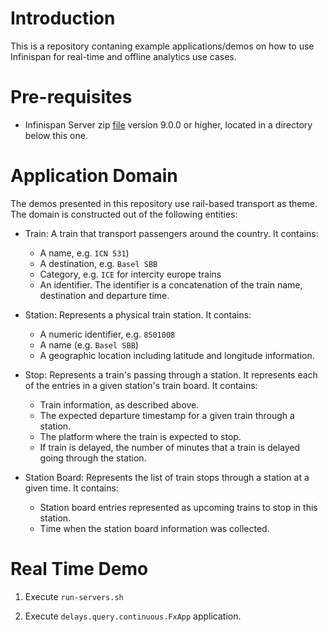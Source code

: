 # Introduction 

This is a repository contaning example applications/demos on how to use Infinispan for real-time and offline analytics use cases.


# Pre-requisites

* Infinispan Server zip [file](http://infinispan.org/download/) version 9.0.0 or higher, located in a directory below this one.


# Application Domain

The demos presented in this repository use rail-based transport as theme.
The domain is constructed out of the following entities:

* Train: A train that transport passengers around the country.
It contains:
  * A name, e.g. `ICN 531`)
  * A destination, e.g. `Basel SBB`
  * Category, e.g. `ICE` for intercity europe trains
  * An identifier.
  The identifier is a concatenation of the train name, destination and departure time.

* Station: Represents a physical train station.
It contains:
  * A numeric identifier, e.g. `8501008`
  * A name (e.g. `Basel SBB`)
  * A geographic location including latitude and longitude information. 

* Stop: Represents a train's passing through a station.
It represents each of the entries in a given station's train board.
It contains:
  * Train information, as described above.
  * The expected departure timestamp for a given train through a station.
  * The platform where the train is expected to stop.
  * If train is delayed, the number of minutes that a train is delayed going through the station.

* Station Board: Represents the list of train stops through a station at a given time.
It contains:
  * Station board entries represented as upcoming trains to stop in this station.
  * Time when the station board information was collected.


# Real Time Demo

1. Execute `run-servers.sh`

2. Execute `delays.query.continuous.FxApp` application.
